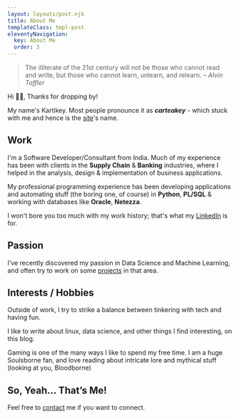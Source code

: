 ```yaml
---
layout: layouts/post.njk
title: About Me
templateClass: tmpl-post
eleventyNavigation:
  key: About Me
  order: 3
---
```


> The illiterate of the 21st century will not be those who cannot read and write, but those who cannot learn, unlearn, and relearn. – _Alvin Toffler_

Hi 👋🏼, Thanks for dropping by!

My name's Kartikey. Most people pronounce it as **_carteakey_** - which stuck with me and hence is the [site](https://carteakey.dev)'s name.

## Work

I'm a Software Developer/Consultant from India. Much of my experience has been with clients in the **Supply Chain** & **Banking** industries, where I helped in the analysis, design & implementation of business applications.

My professional programming experience has been developing applications and automating stuff (the boring one, of course) in **Python**, **PL/SQL** & working with databases like **Oracle**, **Netezza**.

I won't bore you too much with my work history; that's what my [LinkedIn](https://www.linkedin.com/in/kartikeychauhan) is for.

## Passion

I’ve recently discovered my passion in Data Science and Machine Learning, and often try to work on some [projects](https://github.com/carteakey) in that area.

## Interests / Hobbies

Outside of work, I try to strike a balance between tinkering with tech and having fun.

I like to write about linux, data science, and other things I find interesting, on this blog.

Gaming is one of the many ways I like to spend my free time. I am a huge Soulsborne fan, and love reading about intricate lore and mythical stuff (looking at you, Bloodborne)

## So, Yeah… That’s Me!

Feel free to [contact](mailto:kartikeychauhan27@gmail.com) me if you want to connect.
